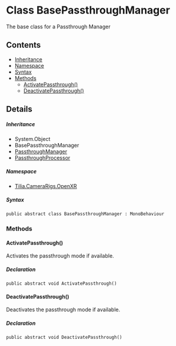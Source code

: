 # Class BasePassthroughManager

The base class for a Passthrough Manager

## Contents

* [Inheritance]
* [Namespace]
* [Syntax]
* [Methods]
  * [ActivatePassthrough()]
  * [DeactivatePassthrough()]

## Details

##### Inheritance

* System.Object
* BasePassthroughManager
* [PassthroughManager]
* [PassthroughProcessor]

##### Namespace

* [Tilia.CameraRigs.OpenXR]

##### Syntax

```
public abstract class BasePassthroughManager : MonoBehaviour
```

### Methods

#### ActivatePassthrough()

Activates the passthrough mode if available.

##### Declaration

```
public abstract void ActivatePassthrough()
```

#### DeactivatePassthrough()

Deactivates the passthrough mode if available.

##### Declaration

```
public abstract void DeactivatePassthrough()
```

[PassthroughManager]: PassthroughManager.md
[PassthroughProcessor]: PassthroughProcessor.md
[Tilia.CameraRigs.OpenXR]: README.md
[Inheritance]: #Inheritance
[Namespace]: #Namespace
[Syntax]: #Syntax
[Methods]: #Methods
[ActivatePassthrough()]: #ActivatePassthrough
[DeactivatePassthrough()]: #DeactivatePassthrough

